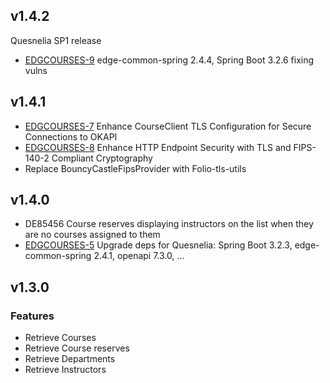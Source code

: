 ## v1.4.2
Quesnelia SP1 release

* [EDGCOURSES-9](https://folio-org.atlassian.net/browse/EDGCOURSES-9) edge-common-spring 2.4.4, Spring Boot 3.2.6 fixing vulns

## v1.4.1

* [EDGCOURSES-7](https://folio-org.atlassian.net/browse/EDGCOURSES-7) Enhance CourseClient TLS Configuration for Secure Connections to OKAPI
* [EDGCOURSES-8](https://folio-org.atlassian.net/browse/EDGCOURSES-8) Enhance HTTP Endpoint Security with TLS and FIPS-140-2 Compliant Cryptography
* Replace BouncyCastleFipsProvider with Folio-tls-utils

## v1.4.0

* DE85456 Course reserves displaying instructors on the list when they are no courses assigned to them
* [EDGCOURSES-5](https://folio-org.atlassian.net/browse/EDGCOURSES-5) Upgrade deps for Quesnelia: Spring Boot 3.2.3, edge-common-spring 2.4.1, openapi 7.3.0, …

## v1.3.0 

### Features
- Retrieve Courses
- Retrieve Course reserves
- Retrieve Departments
- Retrieve Instructors
